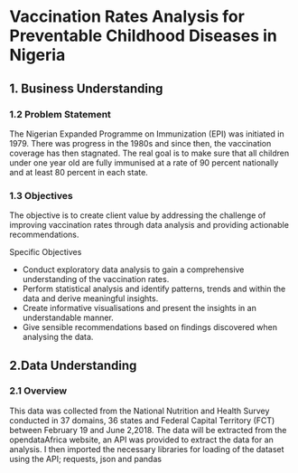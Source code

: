 # Vaccination Rates Analysis for Preventable Childhood Diseases in Nigeria

## 1. Business Understanding
### 1.2 Problem Statement
The Nigerian Expanded Programme on Immunization (EPI) was initiated in 1979. There was
progress in the 1980s and since then, the vaccination coverage has then stagnated. The real
goal is to make sure that all children under one year old are fully immunised at a rate of 90
percent nationally and at least 80 percent in each state.

### 1.3 Objectives
The objective is to create client value by addressing the challenge of improving vaccination
rates through data analysis and providing actionable recommendations.

Specific Objectives
- Conduct exploratory data analysis to gain a comprehensive understanding of the
vaccination rates.
- Perform statistical analysis and identify patterns, trends and within the data and
derive meaningful insights.
- Create informative visualisations and present the insights in an understandable
manner.
- Give sensible recommendations based on findings discovered when analysing the
data.

## 2.Data Understanding
### 2.1 Overview
This data was collected from the National Nutrition and Health Survey conducted in 37 domains, 36 states and Federal Capital Territory (FCT) between February 19 and June 2,2018. The data will be extracted from the opendataAfrica website, an API was provided to extract the data for an analysis.
I then imported the necessary libraries for loading of the dataset using the API; requests, json and pandas
